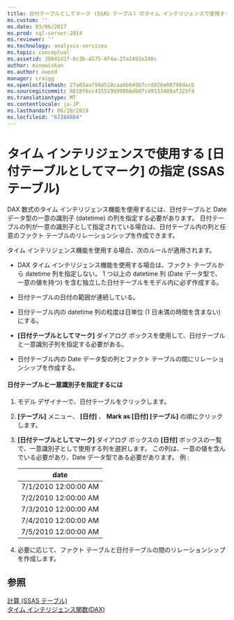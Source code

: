 ```yaml
---
title: 日付テーブルとしてマーク (SSAS テーブル) のタイム インテリジェンスで使用するための指定 |Microsoft Docs
ms.custom: ''
ms.date: 03/06/2017
ms.prod: sql-server-2014
ms.reviewer: ''
ms.technology: analysis-services
ms.topic: conceptual
ms.assetid: 30841d1f-0c3b-4575-8f4a-27a1492e248c
author: minewiskan
ms.author: owend
manager: craigg
ms.openlocfilehash: 27a03aaf94d518caa6b649b7ccd826e08798dacb
ms.sourcegitcommit: 0818f6cc435519699866db07c49133488af323f4
ms.translationtype: MT
ms.contentlocale: ja-JP
ms.lasthandoff: 06/20/2019
ms.locfileid: "67284884"
---
```

# <a name="specify-mark-as-date-table-for-use-with-time-intelligence-ssas-tabular"></a>タイム インテリジェンスで使用する [日付テーブルとしてマーク] の指定 (SSAS テーブル)
  DAX 数式のタイム インテリジェンス機能を使用するには、日付テーブルと Date データ型の一意の識別子 (datetime) の列を指定する必要があります。 日付テーブルの列が一意の識別子として指定されている場合は、日付テーブル内の列と任意のファクト テーブルのリレーションシップを作成できます。  
  
 タイム インテリジェンス機能を使用する場合、次のルールが適用されます。  
  
-   DAX タイム インテリジェンス機能を使用する場合は、ファクト テーブルから datetime 列を指定しない。 1 つ以上の datetime 列 (Date データ型で、一意の値を持つ) を含む独立した日付テーブルをモデル内に必ず作成する。  
  
-   日付テーブルの日付の範囲が連続している。  
  
-   日付テーブル内の datetime 列の粒度は日単位 (1 日未満の時間を含まない) にする。  
  
-   **[日付テーブルとしてマーク]** ダイアログ ボックスを使用して、日付テーブルと一意識別子列を指定する必要がある。  
  
-   日付テーブル内の Date データ型の列とファクト テーブルの間にリレーションシップを作成する。  
  
#### <a name="to-specify-a-date-table-and-unique-identifier"></a>日付テーブルと一意識別子を指定するには  
  
1.  モデル デザイナーで、日付テーブルをクリックします。  
  
2.  **[テーブル]** メニュー、 **[日付]** 、 **Mark as [日付] [テーブル]** の順にクリックします。  
  
3.  **[日付テーブルとしてマーク]** ダイアログ ボックスの **[日付]** ボックスの一覧で、一意識別子として使用する列を選択します。 この列は、一意の値を含んでいる必要があり、Date データ型である必要があります。 例 :  
  
    |date|  
    |----------|  
    |7/1/2010 12:00:00 AM|  
    |7/2/2010 12:00:00 AM|  
    |7/3/2010 12:00:00 AM|  
    |7/4/2010 12:00:00 AM|  
    |7/5/2010 12:00:00 AM|  
  
4.  必要に応じて、ファクト テーブルと日付テーブルの間のリレーションシップを作成します。  
  
## <a name="see-also"></a>参照  
 [計算 (SSAS テーブル)](calculations-ssas-tabular.md)   
 [タイム インテリジェンス関数&#40;DAX&#41;](/dax/time-intelligence-functions-dax)  
  
  
